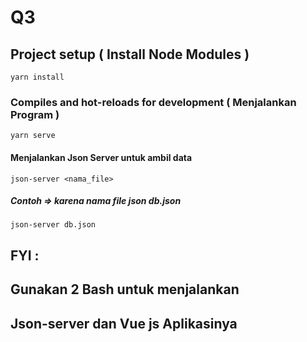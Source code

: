 # Q3

## Project setup ( Install Node Modules )
```
yarn install
```

### Compiles and hot-reloads for development ( Menjalankan Program )
```
yarn serve
```

#### Menjalankan Json Server untuk ambil data
```
json-server <nama_file>
```

##### Contoh => karena nama file json db.json
``` 
json-server db.json
```

## FYI :
## Gunakan 2 Bash untuk menjalankan
## Json-server dan Vue js Aplikasinya